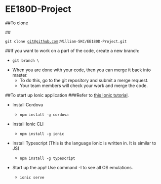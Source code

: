 # EE180D-Project

##To clone

##<pre><code>git clone git@github.com:William-SKC/EE180D-Project.git</code></pre>
##If you want to work on a part of the code, create a new branch:
* <pre><code>git branch \<branch name\></code></pre>
* When you are done with your code, then you can merge it back into master.
	* To do this, go to the git repository and submit a merge request.
	* Your team members will check your work and merge the code.


##To start up Ionic application
###Refer to [this Ionic tutorial](https://scotch.io/tutorials/build-a-mobile-app-with-angular-2-and-ionic-2).
* Install Cordova
	* <pre><code>npm install -g cordova</code></pre>
* Install Ionic CLI
	* <pre><code>npm install -g ionic</code></pre>
* Install Typescript \(This is the language Ionic is written in. It is similar to JS\)
	* <pre><code>npm install -g typescript</code></pre>
* Start up the app! Use command -l to see all OS emulations.
	* <pre><code>ionic serve</code></pre>